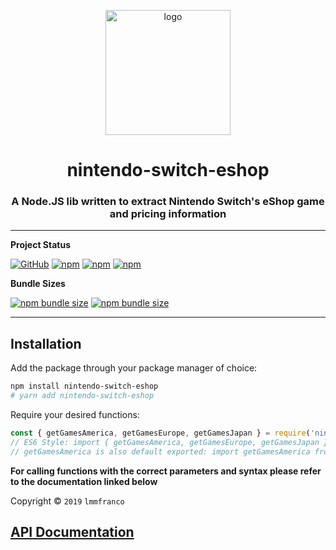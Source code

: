<div align="center">
  <p>
  <a href="https://www.npmjs.com/package/nintendo-switch-eshop"><img src="https://storage.googleapis.com/data-sunlight-146313.appspot.com/website-project-icons/nintendoeshop.png" height="200" alt="logo"/></a>
  </p>

  <p>
<h1> nintendo-switch-eshop </h1>
<h3> A Node.JS lib written to extract Nintendo Switch's eShop game and pricing information </h3>
  </p>
</div>

---

**Project Status**

[![GitHub](https://img.shields.io/github/license/lmmfranco/nintendo-switch-eshop?logo=github&style=flat-square)](https://github.com/lmmfranco/nintendo-switch-eshop/blob/master/LICENSE.md)
[![npm](https://img.shields.io/npm/v/nintendo-switch-eshop?color=crimson&label=nintendo-switch-eshop%20version&logo=npm&style=flat-square)](https://www.npmjs.com/package/nintendo-switch-eshop)
[![npm](https://img.shields.io/npm/dw/nintendo-switch-eshop?color=crimson&label=NPM%20Weekly%20Downloads&logo=npm&style=flat-square)](https://www.npmjs.com/package/nintendo-switch-eshop)
[![npm](https://img.shields.io/npm/dt/nintendo-switch-eshop?color=crimson&label=NPM%20Total%20Downloads&logo=npm&style=flat-square)](https://www.npmjs.com/package/nintendo-switch-eshop)

**Bundle Sizes**

[![npm bundle size](https://img.shields.io/bundlephobia/min/nintendo-switch-eshop?label=nintendo-switch-eshop%20-%20minified&logo=webpack&style=flat-square)](https://bundlephobia.com/result?p=nintendo-switch-eshop)
[![npm bundle size](https://img.shields.io/bundlephobia/minzip/nintendo-switch-eshop?label=nintendo-switch-eshop%20-%20minzipped&logo=webpack&style=flat-square)](https://bundlephobia.com/result?p=nintendo-switch-eshop)

---

## Installation

Add the package through your package manager of choice:
```sh
npm install nintendo-switch-eshop
# yarn add nintendo-switch-eshop
```

Require your desired functions:
```js
const { getGamesAmerica, getGamesEurope, getGamesJapan } = require('nintendo-switch-eshop');
// ES6 Style: import { getGamesAmerica, getGamesEurope, getGamesJapan } from 'nintendo-switch-eshop';
// getGamesAmerica is also default exported: import getGamesAmerica from 'nintendo-switch-eshop';
```

**For calling functions with the correct parameters and syntax please refer to the documentation linked below**

Copyright © `2019` `lmmfranco`

## [API Documentation](https://lmmfranco.github.io/nintendo-switch-eshop)